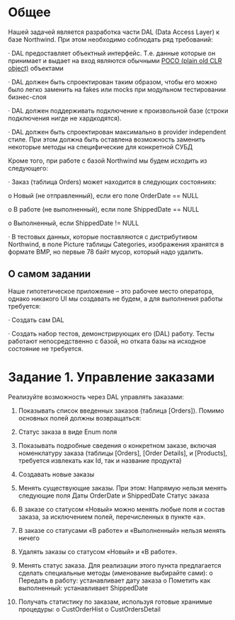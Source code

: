 

# Общее

Нашей задачей является разработка части DAL (Data  Access  Layer) к базе Northwind. При этом необходимо соблюдать ряд требований:

· DAL предоставляет объектный интерфейс. Т.е. данные которые он принимает и выдает на вход являются обычными [POCO (plain  old  CLR  object)](https://en.wikipedia.org/wiki/Plain_Old_CLR_Object) объектами

· DAL должен быть спроектирован таким образом, чтобы его можно было легко заменить на fakes или mocks при модульном тестировании бизнес-слоя

· DAL должен поддерживать подключение к произвольной базе (строки подключения нигде не хардкодятся).

· DAL должен быть спроектирован максимально в provider  independent стиле. При этом должна быть оставлена возможность заменить некоторые методы на специфические для конкретной СУБД

Кроме того, при работе с базой Northwind мы будем исходить из следующего:

· Заказ (таблица Orders) может находится в следующих состояниях:

o Новый (не отправленный), если его поле OrderDate == NULL

o В работе (не выполненный), если поле ShippedDate == NULL

o Выполненный, если ShippedDate != NULL

· В тестовых данных, которые поставляются с дистрибутивом Northwind, в поле Picture таблицы Categories, изображения хранятся в формате BMP, но первые 78 байт мусор, который надо удалить.

## О самом задании

Наше гипотетическое приложение – это рабочее место оператора, однако никакого UI мы создавать не будем, а для выполнения работы требуется:

· Создать сам DAL

· Создать набор тестов, демонстрирующих его (DAL) работу. Тесты работают непосредственно с базой, но отката базы на исходное состояние не требуется.

# Задание 1. Управление заказами

Реализуйте возможность через DAL управлять заказами:

1.  Показывать список введенных заказов (таблица [Orders]). Помимо основных полей должны возвращаться:

1.  Статус заказа в виде Enum поля

3.  Показывать подробные сведения о конкретном заказе, включая номенклатуру заказа (таблицы [Orders], [Order Details], и [Products], требуется извлекать как Id, так и название продукта)
4.  Создавать новые заказы
5.  Менять существующие заказы. При этом:
Напрямую нельзя менять следующие поля
Даты OrderDate и ShippedDate
Статус заказа

2.  В заказе со статусом «Новый» можно менять любые поля и состав заказа, за исключением полей, перечисленных в пункте «а».
3.  В заказе со статусами «В работе» и «Выполненный» нельзя менять ничего

4.  Удалять заказы со статусом «Новый» и «В работе».
5.  Менять статус заказа. Для реализации этого пункта предлагается сделать специальные методы (именование выбирайте сами):
           o  Передать в работу: устанавливает дату заказа
           o  Пометить как выполненный: устанавливает ShippedDate

7.  Получать статистику по заказам, используя готовые хранимые процедуры:
           o CustOrderHist
           o CustOrdersDetail
